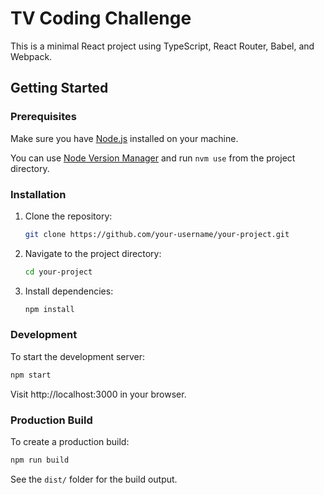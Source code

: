 # TV Coding Challenge

This is a minimal React project using TypeScript, React Router, Babel, and Webpack.

## Getting Started

### Prerequisites

Make sure you have [Node.js](https://nodejs.org/) installed on your machine.

You can use [Node Version Manager](https://github.com/nvm-sh/nvm) and run `nvm use` from the project directory.

### Installation

1. Clone the repository:

    ```bash
    git clone https://github.com/your-username/your-project.git
    ```

2. Navigate to the project directory:

    ```bash
    cd your-project
    ```

3. Install dependencies:

    ```bash
    npm install
    ```

### Development

To start the development server:

```bash
npm start
```

Visit http://localhost:3000 in your browser.


### Production Build

To create a production build:

```bash
npm run build
```

See the `dist/` folder for the build output.